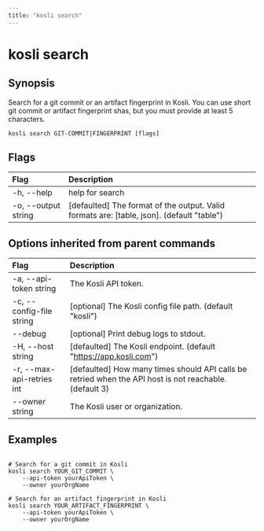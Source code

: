 ```yaml
---
title: "kosli search"
---
```


# kosli search

## Synopsis

Search for a git commit or an artifact fingerprint in Kosli. 
You can use short git commit or artifact fingerprint shas, but you must provide at least 5 characters.

```shell
kosli search GIT-COMMIT|FINGERPRINT [flags]
```

## Flags
| Flag | Description |
| :--- | :--- |
|    -h, --help  |  help for search  |
|    -o, --output string  |  [defaulted] The format of the output. Valid formats are: [table, json]. (default "table")  |


## Options inherited from parent commands
| Flag | Description |
| :--- | :--- |
|    -a, --api-token string  |  The Kosli API token.  |
|    -c, --config-file string  |  [optional] The Kosli config file path. (default "kosli")  |
|        --debug  |  [optional] Print debug logs to stdout.  |
|    -H, --host string  |  [defaulted] The Kosli endpoint. (default "https://app.kosli.com")  |
|    -r, --max-api-retries int  |  [defaulted] How many times should API calls be retried when the API host is not reachable. (default 3)  |
|        --owner string  |  The Kosli user or organization.  |


## Examples

```shell

# Search for a git commit in Kosli
kosli search YOUR_GIT_COMMIT \
	--api-token yourApiToken \
	--owner yourOrgName

# Search for an artifact fingerprint in Kosli
kosli search YOUR_ARTIFACT_FINGERPRINT \
	--api-token yourApiToken \
	--owner yourOrgName

```

